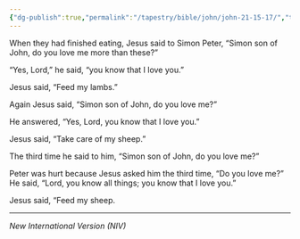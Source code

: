 ```yaml
---
{"dg-publish":true,"permalink":"/tapestry/bible/john/john-21-15-17/","title":"John 21:15-17","hide":true,"tags":["bible-verse"],"dgHomeLink":true,"dgShowLocalGraph":true,"dgEnableSearch":true}
---
```


When they had finished eating, Jesus said to Simon Peter, “Simon son of John, do you love me more than these?”

“Yes, Lord,” he said, “you know that I love you.”

Jesus said, “Feed my lambs.”

 Again Jesus said, “Simon son of John, do you love me?”

He answered, “Yes, Lord, you know that I love you.”

Jesus said, “Take care of my sheep.”

The third time he said to him, “Simon son of John, do you love me?”

Peter was hurt because Jesus asked him the third time, “Do you love me?” He said, “Lord, you know all things; you know that I love you.”

Jesus said, “Feed my sheep.

---
*New International Version (NIV)*